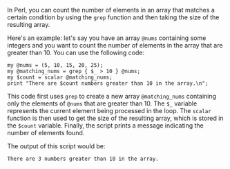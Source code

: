 In Perl, you can count the number of elements in an array that matches a certain condition by using the `grep` function and then taking the size of the resulting array. 

Here's an example: let's say you have an array `@nums` containing some integers and you want to count the number of elements in the array that are greater than 10. You can use the following code:

```
my @nums = (5, 10, 15, 20, 25);
my @matching_nums = grep { $_ > 10 } @nums;
my $count = scalar @matching_nums;
print "There are $count numbers greater than 10 in the array.\n";
```

This code first uses `grep` to create a new array `@matching_nums` containing only the elements of `@nums` that are greater than 10. The `$_` variable represents the current element being processed in the loop. The `scalar` function is then used to get the size of the resulting array, which is stored in the `$count` variable. Finally, the script prints a message indicating the number of elements found.

The output of this script would be:

```
There are 3 numbers greater than 10 in the array.
```